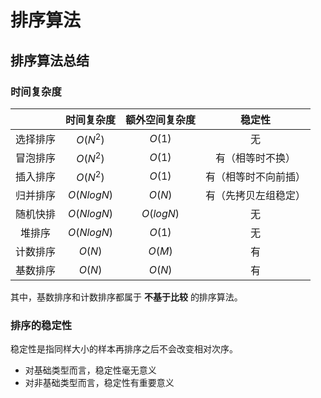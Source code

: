 # 排序算法

## 排序算法总结

### 时间复杂度

|          | 时间复杂度 | 额外空间复杂度 |        稳定性        |
| :------: | :--------: | :------------: | :------------------: |
| 选择排序 |  $O(N^2)$  |     $O(1)$     |          无          |
| 冒泡排序 |  $O(N^2)$  |     $O(1)$     |   有（相等时不换）   |
| 插入排序 |  $O(N^2)$  |     $O(1)$     | 有（相等时不向前插） |
| 归并排序 | $O(NlogN)$ |     $O(N)$     | 有（先拷贝左组稳定） |
| 随机快排 | $O(NlogN)$ |   $O(logN)$    |          无          |
|  堆排序  | $O(NlogN)$ |     $O(1)$     |          无          |
| 计数排序 |   $O(N)$   |     $O(M)$     |          有          |
| 基数排序 |   $O(N)$   |     $O(N)$     |          有          |

其中，基数排序和计数排序都属于 **不基于比较** 的排序算法。

### 排序的稳定性

稳定性是指同样大小的样本再排序之后不会改变相对次序。

- 对基础类型而言，稳定性毫无意义
- 对非基础类型而言，稳定性有重要意义



